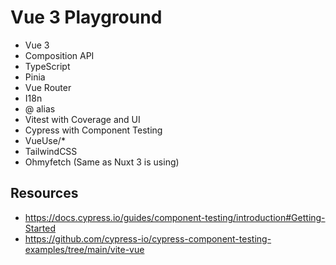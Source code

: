 # Vue 3 Playground

* Vue 3
* Composition API
* TypeScript
* Pinia
* Vue Router
* I18n
* @ alias
* Vitest with Coverage and UI
* Cypress with Component Testing
* VueUse/*
* TailwindCSS
* Ohmyfetch (Same as Nuxt 3 is using)


## Resources

* https://docs.cypress.io/guides/component-testing/introduction#Getting-Started
* https://github.com/cypress-io/cypress-component-testing-examples/tree/main/vite-vue
